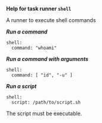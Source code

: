 **Help for task runner `shell`**

A runner to execute shell commands

***Run a command***
```
shell:
  command: "whoami"
```

***Run a command with arguments***
```
shell:
  command: [ "id", "-u" ]
```

***Run a script***

```
shell:
  script: /path/to/script.sh
```

The script must be executable.
